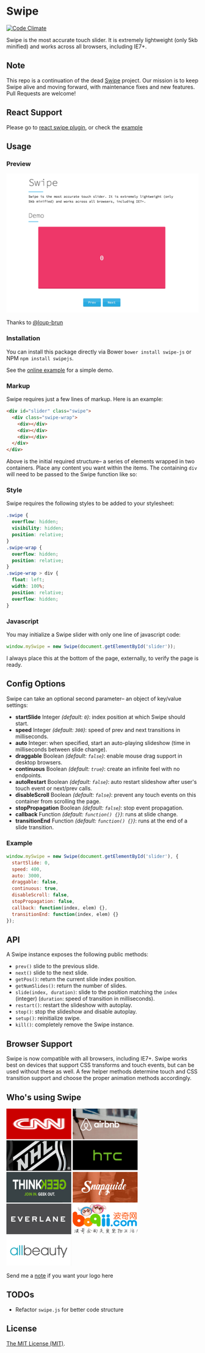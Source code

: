 Swipe
=====

[![Code Climate](https://codeclimate.com/github/lyfeyaj/swipe/badges/gpa.svg)](https://codeclimate.com/github/lyfeyaj/swipe)

Swipe is the most accurate touch slider. It is extremely lightweight (only 5kb minified) and works across all browsers, including IE7+.

## Note

This repo is a continuation of the dead [Swipe](https://github.com/thebird/Swipe) project. Our mission is to keep Swipe alive and moving forward, with maintenance fixes and new features. Pull Requests are welcome!

## React Support

Please go to [react swipe plugin](react), or check the [example](examples/react)

## Usage

### Preview

[![Preview Image](images/preview.png)](http://lyfeyaj.github.io/swipe/)

Thanks to [@loup-brun](https://github.com/loup-brun)

### Installation

You can install this package directly via Bower `bower install swipe-js` or NPM `npm install swipejs`.

See the [online example](http://lyfeyaj.github.io/swipe/) for a simple demo.

### Markup

Swipe requires just a few lines of markup. Here is an example:

``` html
<div id="slider" class="swipe">
  <div class="swipe-wrap">
    <div></div>
    <div></div>
    <div></div>
  </div>
</div>
```

Above is the initial required structure– a series of elements wrapped in two containers. Place any content you want within the items. The containing `div` will need to be passed to the Swipe function like so:

### Style

Swipe requires the following styles to be added to your stylesheet:

``` css
.swipe {
  overflow: hidden;
  visibility: hidden;
  position: relative;
}
.swipe-wrap {
  overflow: hidden;
  position: relative;
}
.swipe-wrap > div {
  float: left;
  width: 100%;
  position: relative;
  overflow: hidden;
}
```

### Javascript

You may initialize a Swipe slider with only one line of javascript code:

``` js
window.mySwipe = new Swipe(document.getElementById('slider'));
```

I always place this at the bottom of the page, externally, to verify the page is ready.

## Config Options

Swipe can take an optional second parameter– an object of key/value settings:

- **startSlide** Integer *(default: `0`)*: index position at which Swipe should start.
- **speed** Integer *(default: `300`)*: speed of prev and next transitions in milliseconds.
- **auto** Integer: when specified, start an auto-playing slideshow (time in milliseconds between slide change).
- **draggable** Boolean *(default: `false`)*: enable mouse drag support in desktop browsers.
- **continuous** Boolean *(default: `true`)*: create an infinite feel with no endpoints.
- **autoRestart** Boolean *(default: `false`)*: auto restart slideshow after user's touch event or next/prev calls.
- **disableScroll** Boolean *(default: `false`)*: prevent any touch events on this container from scrolling the page.
- **stopPropagation** Boolean *(default: `false`)*: stop event propagation.
- **callback** Function *(default: `function() {}`)*: runs at slide change.
- **transitionEnd** Function *(default: `function() {}`)*: runs at the end of a slide transition.

### Example

``` js
window.mySwipe = new Swipe(document.getElementById('slider'), {
  startSlide: 0,
  speed: 400,
  auto: 3000,
  draggable: false,
  continuous: true,
  disableScroll: false,
  stopPropagation: false,
  callback: function(index, elem) {},
  transitionEnd: function(index, elem) {}
});
```

## API

A Swipe instance exposes the following public methods:

- `prev()` slide to the previous slide.
- `next()` slide to the next slide.
- `getPos()`: return the current slide index position.
- `getNumSlides()`: return the number of slides.
- `slide(index, duration)`: slide to the position matching the `index` (integer) (`duration`: speed of transition in milliseconds).
- `restart()`: restart the slideshow with autoplay.
- `stop()`: stop the slideshow and disable autoplay.
- `setup()`: reinitialize swipe.
- `kill()`: completely remove the Swipe instance.

## Browser Support
Swipe is now compatible with all browsers, including IE7+. Swipe works best on devices that support CSS transforms and touch events, but can be used without these as well. A few helper methods determine touch and CSS transition support and choose the proper animation methods accordingly.

## Who's using Swipe

<img src="icons/cnn.png" width="170" height="80">
<img src="icons/airbnb.png" width="170" height="80">
<img src="icons/nhl.png" width="170" height="80">
<img src="icons/htc.png" width="170" height="80">
<img src="icons/thinkgeek.png" width="170" height="80">
<img src="icons/snapguide.png" width="170" height="80">
<img src="icons/everlane.png" width="170" height="80">
<img src="icons/boqii.png" width="170" height="80">
<img src="icons/allbeauty.png" width="170" height="80">

Send me a [note](mailto:lyfeyaj@gmail.com) if you want your logo here

## TODOs

+ Refactor `swipe.js` for better code structure

## License

[The MIT License (MIT)](http://opensource.org/licenses/MIT).
